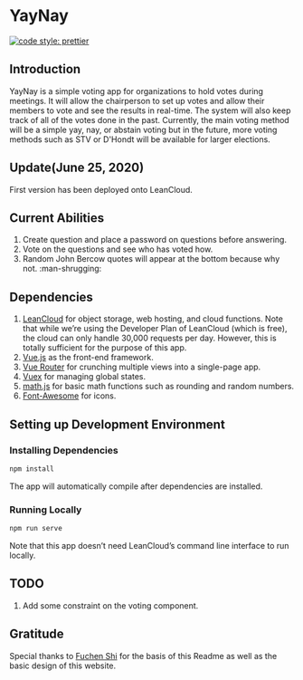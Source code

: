 # YayNay

[![code style: prettier](https://img.shields.io/badge/code_style-prettier-ff69b4.svg?style=flat-square)](https://github.com/prettier/prettier)

## Introduction

YayNay is a simple voting app for organizations to hold votes during meetings. It will allow the chairperson to set up votes and allow their members to vote and see the results in real-time. The system will also keep track of all of the votes done in the past. Currently, the main voting method will be a simple yay, nay, or abstain voting but in the future, more voting methods such as STV or D'Hondt will be available for larger elections.

## Update(June 25, 2020)

First version has been deployed onto LeanCloud.

## Current Abilities

1. Create question and place a password on questions before answering.
2. Vote on the questions and see who has voted how.
3. Random John Bercow quotes will appear at the bottom because why not. :man-shrugging:

## Dependencies

1. [LeanCloud](leancloud.app) for object storage, web hosting, and cloud functions. Note that while we’re using the Developer Plan of LeanCloud (which is free), the cloud can only handle 30,000 requests per day. However, this is totally sufficient for the purpose of this app.
2. [Vue.js](vuejs.org) as the front-end framework.
3. [Vue Router](router.vuejs.org) for crunching multiple views into a single-page app.
4. [Vuex](vuex.vuejs.org) for managing global states.
5. [math.js](https://mathjs.org/) for basic math functions such as rounding and random numbers.
6. [Font-Awesome](fontawesome.com) for icons.

## Setting up Development Environment

### Installing Dependencies

```sh
npm install
```

The app will automatically compile after dependencies are installed.

### Running Locally

```sh
npm run serve
```

Note that this app doesn’t need LeanCloud’s command line interface to run locally.

## TODO

1. Add some constraint on the voting component.

## Gratitude

Special thanks to [Fuchen Shi](https://github.com/shifuchen98/) for the basis of this Readme as well as the basic design of this website.
